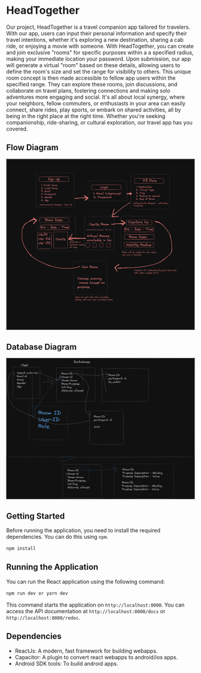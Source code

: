 # HeadTogether

Our project, HeadTogether is a travel companion app tailored for travelers. With our app, users can input their personal information and specify their travel intentions, whether it's exploring a new destination, sharing a cab ride, or enjoying a movie with someone. With HeadTogether, you can create and join exclusive "rooms" for specific purposes within a a specified radius, making your immediate location your password. Upon submission, our app will generate a virtual "room" based on these details, allowing users to define the room's size and set the range for visibility to others. This unique room concept is then made accessible to fellow app users within the specified range. They can explore these rooms, join discussions, and collaborate on travel plans, fostering connections and making solo adventures more engaging and social.  It's all about local synergy, where your neighbors, fellow commuters, or enthusiasts in your area can easily connect, share rides, play sports, or embark on shared activities, all by being in the right place at the right time. Whether you're seeking companionship, ride-sharing, or cultural exploration, our travel app has you covered. 

## Flow Diagram
![flow](https://github.com/HashSociety/hackout_backend/blob/master/images/flow.png?raw=true)
## Database Diagram
![db](https://github.com/HashSociety/hackout_backend/blob/master/images/db.png?raw=true)
## Getting Started

Before running the application, you need to install the required dependencies. You can do this using `npm`.

```bash
npm install 
```

## Running the Application

You can run the React application using the following command:

```bash
npm run dev or yarn dev
```

This command starts the application on `http://localhost:8000`. You can access the API documentation at `http://localhost:8000/docs` or `http://localhost:8000/redoc`.

## Dependencies

- ReactJs: A modern, fast framework for building webapps.
- Capacitor: A plugin to convert react webapps to android/ios apps.
- Android SDK tools: To build android apps.
